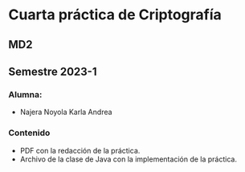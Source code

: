 # Cuarta práctica de Criptografía
## MD2
## Semestre 2023-1

### Alumna:
- Najera Noyola Karla Andrea

### Contenido
- PDF con la redacción de la práctica.
- Archivo de la clase de Java con la implementación de la práctica.
